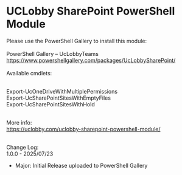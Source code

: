 # UCLobby SharePoint PowerShell Module

Please use the PowerShell Gallery to install this module:
<br/>
<br/>PowerShell Gallery – UcLobbyTeams
<br/>https://www.powershellgallery.com/packages/UcLobbySharePoint/
<br/>
<br/>Available cmdlets:

<br/>Export-UcOneDriveWithMultiplePermissions
<br/>Export-UcSharePointSitesWithEmptyFiles
<br/>Export-UcSharePointSitesWithHold

<br/>More info:
<br/>https://uclobby.com/uclobby-sharepoint-powershell-module/

<br/>Change Log:
<br/>1.0.0 - 2025/07/23
<ul>
  <li>Major: Initial Release uploaded to PowerShell Gallery</li>
</ul>